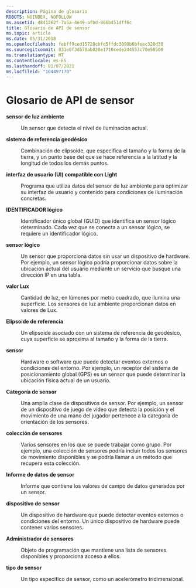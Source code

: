 ```yaml
---
description: Página de glosario
ROBOTS: NOINDEX, NOFOLLOW
ms.assetid: 4841262f-7a5a-4e49-afbd-866b451dff6c
title: Glosario de API de sensor
ms.topic: article
ms.date: 05/31/2018
ms.openlocfilehash: febff9ced15728cbfd5ffdc3099b6bfeec320d30
ms.sourcegitcommit: 831e8f3db78ab820e1710cede244553c70e50500
ms.translationtype: MT
ms.contentlocale: es-ES
ms.lasthandoff: 01/07/2021
ms.locfileid: "104497170"
---
```

# <a name="sensor-api-glossary"></a>Glosario de API de sensor

<dl> <dt>

<span id="winsensors.sensors_glossary_ambient_light_sensor"></span><span id="WINSENSORS.SENSORS_GLOSSARY_AMBIENT_LIGHT_SENSOR"></span>**sensor de luz ambiente**
</dt> <dd>

Un sensor que detecta el nivel de iluminación actual.

</dd> <dt>

<span id="winsensors.sensors_glossary_geodetic_reference_system"></span><span id="WINSENSORS.SENSORS_GLOSSARY_GEODETIC_REFERENCE_SYSTEM"></span>**sistema de referencia geodésico**
</dt> <dd>

Combinación de elipsoide, que especifica el tamaño y la forma de la tierra, y un punto base del que se hace referencia a la latitud y la longitud de todos los demás puntos.

</dd> <dt>

<span id="winsensors.sensors_glossary_light-aware_user_interface__ui_"></span><span id="WINSENSORS.SENSORS_GLOSSARY_LIGHT-AWARE_USER_INTERFACE__UI_"></span>**interfaz de usuario (UI) compatible con Light**
</dt> <dd>

Programa que utiliza datos del sensor de luz ambiente para optimizar su interfaz de usuario y contenido para condiciones de iluminación concretas.

</dd> <dt>

<span id="winsensors.sensors_glossary_logical_id"></span><span id="WINSENSORS.SENSORS_GLOSSARY_LOGICAL_ID"></span>**IDENTIFICADOR lógico**
</dt> <dd>

Identificador único global (GUID) que identifica un sensor lógico determinado. Cada vez que se conecta a un sensor lógico, se requiere un identificador lógico.

</dd> <dt>

<span id="winsensors.sensors_glossary_logical_sensor"></span><span id="WINSENSORS.SENSORS_GLOSSARY_LOGICAL_SENSOR"></span>**sensor lógico**
</dt> <dd>

Un sensor que proporciona datos sin usar un dispositivo de hardware. Por ejemplo, un sensor lógico podría proporcionar datos sobre la ubicación actual del usuario mediante un servicio que busque una dirección IP en una tabla.

</dd> <dt>

<span id="winsensors.sensors_glossary_lux_value"></span><span id="WINSENSORS.SENSORS_GLOSSARY_LUX_VALUE"></span>**valor Lux**
</dt> <dd>

Cantidad de luz, en lúmenes por metro cuadrado, que ilumina una superficie. Los sensores de luz ambiente proporcionan datos en valores de Lux.

</dd> <dt>

<span id="winsensors.sensors_glossary_reference_ellipsoid"></span><span id="WINSENSORS.SENSORS_GLOSSARY_REFERENCE_ELLIPSOID"></span>**Elipsoide de referencia**
</dt> <dd>

Un elipsoide asociado con un sistema de referencia de geodésico, cuya superficie se aproxima al tamaño y la forma de la tierra.

</dd> <dt>

<span id="winsensors.sensors_glossary_sensor"></span><span id="WINSENSORS.SENSORS_GLOSSARY_SENSOR"></span>**sensor**
</dt> <dd>

Hardware o software que puede detectar eventos externos o condiciones del entorno. Por ejemplo, un receptor del sistema de posicionamiento global (GPS) es un sensor que puede determinar la ubicación física actual de un usuario.

</dd> <dt>

<span id="winsensors.sensors_glossary_sensor_category"></span><span id="WINSENSORS.SENSORS_GLOSSARY_SENSOR_CATEGORY"></span>**Categoría de sensor**
</dt> <dd>

Una amplia clase de dispositivos de sensor. Por ejemplo, un sensor de un dispositivo de juego de vídeo que detecta la posición y el movimiento de una mano del jugador pertenece a la categoría de orientación de los sensores.

</dd> <dt>

<span id="winsensors.sensors_glossary_sensor_collection"></span><span id="WINSENSORS.SENSORS_GLOSSARY_SENSOR_COLLECTION"></span>**colección de sensores**
</dt> <dd>

Varios sensores en los que se puede trabajar como grupo. Por ejemplo, una colección de sensores podría incluir todos los sensores de movimiento disponibles y se podría llamar a un método que recupera esta colección.

</dd> <dt>

<span id="winsensors.sensors_glossary_sensor_data_report"></span><span id="WINSENSORS.SENSORS_GLOSSARY_SENSOR_DATA_REPORT"></span>**Informe de datos de sensor**
</dt> <dd>

Informe que contiene los valores de campo de datos generados por un sensor.

</dd> <dt>

<span id="winsensors.sensors_glossary_sensor_device"></span><span id="WINSENSORS.SENSORS_GLOSSARY_SENSOR_DEVICE"></span>**dispositivo de sensor**
</dt> <dd>

Un dispositivo de hardware que puede detectar eventos externos o condiciones del entorno. Un único dispositivo de hardware puede contener varios sensores.

</dd> <dt>

<span id="winsensors.sensors_glossary_sensor_manager"></span><span id="WINSENSORS.SENSORS_GLOSSARY_SENSOR_MANAGER"></span>**Administrador de sensores**
</dt> <dd>

Objeto de programación que mantiene una lista de sensores disponibles y proporciona acceso a ellos.

</dd> <dt>

<span id="winsensors.sensors_glossary_sensor_type"></span><span id="WINSENSORS.SENSORS_GLOSSARY_SENSOR_TYPE"></span>**tipo de sensor**
</dt> <dd>

Un tipo específico de sensor, como un acelerómetro tridimensional.

</dd> </dl>

 

 



